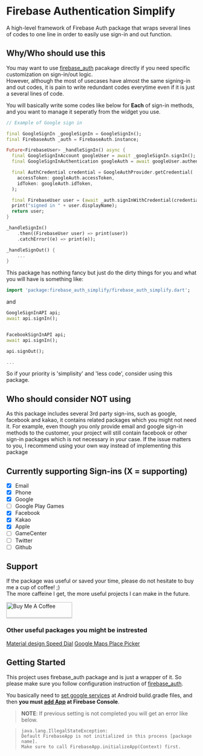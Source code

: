 # Firebase Authentication Simplify

A high-level framework of Firebase Auth package that wraps several lines of codes to one line in order to easily use sign-in and out function.

## Why/Who should use this

You may want to use [firebase_auth](https://pub.dev/packages/firebase_auth) pacakage directly if you need specific customization on sign-in/out logic.  
However, although the most of usecases have almost the same signing-in and out codes, it is pain to write redundant codes everytime even if it is just a several lines of code. 

You will basically write some codes like below for **Each** of sign-in methods, and you want to manage it seperatly from the widget you use.

```dart
// Example of Google sign in

final GoogleSignIn _googleSignIn = GoogleSignIn();
final FirebaseAuth _auth = FirebaseAuth.instance;

Future<FirebaseUser> _handleSignIn() async {
  final GoogleSignInAccount googleUser = await _googleSignIn.signIn();
  final GoogleSignInAuthentication googleAuth = await googleUser.authentication;

  final AuthCredential credential = GoogleAuthProvider.getCredential(
    accessToken: googleAuth.accessToken,
    idToken: googleAuth.idToken,
  );

  final FirebaseUser user = (await _auth.signInWithCredential(credential)).user;
  print("signed in " + user.displayName);
  return user;
}

_handleSignIn()
    .then((FirebaseUser user) => print(user))
    .catchError((e) => print(e));

_handleSignOut() {
    ...
}
```

This package has nothing fancy but just do the dirty things for you and what you will have is something like:

```dart
import 'package:firebase_auth_simplify/firebase_auth_simplify.dart';
```

and

```dart
GoogleSignInAPI api;
await api.signIn();


FacebookSignInAPI api;
await api.signIn();

api.signOut();

...
```

So if your priority is 'simplisity' and 'less code', consider using this package.

## Who should consider NOT using
As this package includes several 3rd party sign-ins, such as google, facebook and kakao, it contains related packages which you might not need it. For example, even though you only provide email and google sign-in methods to the customer, your project will still contain facebook or other sign-in packages which is not necessary in your case. If the issue matters to you, I recommend using your own way instead of implementing this package

## Currently supporting Sign-ins (X = supporting)
- [X] Email
- [X] Phone
- [X] Google
- [ ] Google Play Games
- [X] Facebook
- [X] Kakao
- [X] Apple
- [ ] GameCenter
- [ ] Twitter
- [ ] Github

## Support
If the package was useful or saved your time, please do not hesitate to buy me a cup of coffee! ;)  
The more caffeine I get, the more useful projects I can make in the future. 

<a href="https://www.buymeacoffee.com/Oj17EcZ" target="_blank"><img src="https://www.buymeacoffee.com/assets/img/custom_images/orange_img.png" alt="Buy Me A Coffee" style="height: 41px !important;width: 174px !important;box-shadow: 0px 3px 2px 0px rgba(190, 190, 190, 0.5) !important;-webkit-box-shadow: 0px 3px 2px 0px rgba(190, 190, 190, 0.5) !important;" ></a>

### Other useful packages you might be instrested
[Material design Speed Dial](https://pub.dev/packages/flutter_speed_dial_material_design)
[Google Maps Place Picker](https://pub.dev/packages/google_maps_place_picker)


## Getting Started

This project uses firebase_auth package and is just a wrapper of it. So please make sure you follow configuration instruction of [firebase_auth](https://pub.dev/packages/firebase_auth).

You basically need to [set google services](https://pub.dev/packages/firebase_auth) at Android build.gradle files, and then **you must [add App](https://codelabs.developers.google.com/codelabs/flutter-firebase/index.html#6) at Firebase Console**.

> **NOTE**: If previous setting is not completed you will get an error like below.

> ```
> java.lang.IllegalStateException:
> Default FirebaseApp is not initialized in this process [package name].
> Make sure to call FirebaseApp.initializeApp(Context) first.
> ```
